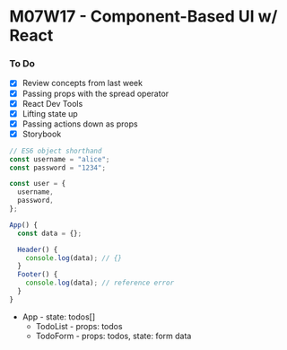 # M07W17 - Component-Based UI w/ React

### To Do

- [x] Review concepts from last week
- [x] Passing props with the spread operator
- [x] React Dev Tools
- [x] Lifting state up
- [x] Passing actions down as props
- [x] Storybook

```js
// ES6 object shorthand
const username = "alice";
const password = "1234";

const user = {
  username,
  password,
};
```

```js
App() {
  const data = {};

  Header() {
    console.log(data); // {}
  }
  Footer() {
    console.log(data); // reference error
  }
}
```

- App - state: todos[]
  - TodoList - props: todos
  - TodoForm - props: todos, state: form data
